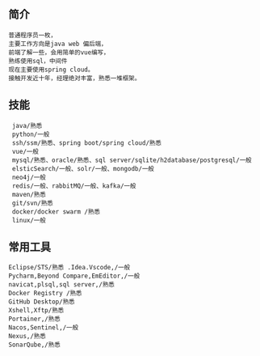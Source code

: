  ## 简介


   ```
   普通程序员一枚，
   主要工作方向是java web 偏后端，
   前端了解一些，会用简单的vue编写，
   熟练使用sql，中间件
   现在主要使用spring cloud。
   接触开发近十年，经理绝对丰富，熟悉一堆框架。
   ```
<!--
    姓名： 王滕辉 
    性别： 男
    出生年： 1991
    联系方式：
        QQ/微信：514840279 
        Email：514840279@qq.com

常用工具：[简书](https://www.jianshu.com/u/cf31b9838b17) /[github](https://github.com/514840279) /[笔记](https://514840279.github.io/514840279/)  -->
    

## 技能

  ``` 
   java/熟悉
   python/一般
   ssh/ssm/熟悉、spring boot/spring cloud/熟悉
   vue/一般
   mysql/熟悉、oracle/熟悉、sql server/sqlite/h2database/postgresql/一般
   elsticSearch/一般、solr/一般、mongodb/一般
   neo4j/一般
   redis/一般、rabbitMQ/一般、kafka/一般
   maven/熟悉
   git/svn/熟悉
   docker/docker swarm /熟悉
   linux/一般
   ```
    
    
 ## 常用工具
    Eclipse/STS/熟悉 .Idea.Vscode,/一般
    Pycharm,Beyond Compare,EmEditor,/一般
    navicat,plsql,sql server,/熟悉
    Docker Registry /熟悉
    GitHub Desktop/熟悉
    Xshell,Xftp/熟悉
    Portainer,/熟悉
    Nacos,Sentinel,/一般
    Nexus,/熟悉
    SonarQube,/熟悉
    
    
    


<!-- ## 工作经验

### 大连优尼特有限公司 2014.05~2015.07 技术开发岗位

主要负者代码开发、测试等工作。
主要完成的项目：对日项目（project2） 升级改造。
项目采用 (ssm)的架构 tomcat 部署的，页面是html，开发工具eclipse。

### 大连数盟科技有限公司 2015.07~2020.02 技术开发岗位

主要负者代码开发、测试等工作。
主要完成的项目 大数据违法信息调查平台，车辆销售分析平台，全国判决文书分析平台。
项目采用 (spring boot )的架构 tomcat 部署的，页面是html+javascript，开发工具eclipse。

### 中策征信有限公司 2020.07~至今 技术开发岗位

主要负者代码开发、测试等工作。
主要完成的项目 [中策征信](https://zcxycx.com/#/)
项目采用 微服务(spring cloud )的架构 采用docker 部署的，页面是vue，开发工具eclipse。 -->
